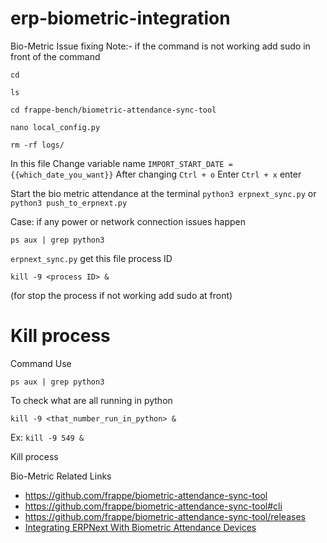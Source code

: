 # erp-biometric-integration

Bio-Metric Issue fixing
Note:- if the command is not working add sudo in front of the command
```
cd
```
```
ls
```
```
cd frappe-bench/biometric-attendance-sync-tool
```
```
nano local_config.py
```
```
rm -rf logs/
```

In this file
Change variable name `IMPORT_START_DATE = {{which_date_you_want}}`
After changing `Ctrl + o`
Enter
`Ctrl + x`
enter

Start the bio metric attendance at the terminal
`python3 erpnext_sync.py` or `python3 push_to_erpnext.py`

Case: if any power or network connection issues happen
```
ps aux | grep python3
```
`erpnext_sync.py` get this file process ID
```
kill -9 <process ID> &   
```
 (for stop the process if not working add sudo at front)


# Kill process
Command
Use
```
ps aux | grep python3
```
To check what are all running in python
```
kill -9 <that_number_run_in_python> &
```
Ex: `kill -9 549 &`

Kill process



Bio-Metric Related Links
* https://github.com/frappe/biometric-attendance-sync-tool
* https://github.com/frappe/biometric-attendance-sync-tool#cli
* https://github.com/frappe/biometric-attendance-sync-tool/releases
* [Integrating ERPNext With Biometric Attendance Devices](https://docs.erpnext.com/docs/v12/user/manual/en/setting-up/articles/integrating-erpnext-with-biometric-attendance-devices)


	


